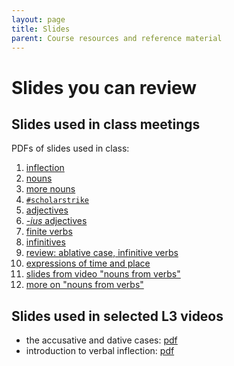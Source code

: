 ```yaml
---
layout: page
title: Slides
parent: Course resources and reference material
---
```


# Slides you can review



## Slides used in class meetings

PDFs of slides used in class:

1. [inflection](./1-inflection.pdf)
2. [nouns](./2-nouns.pdf)
3. [more nouns](./3-morenouns.pdf)
4. [`#scholarstrike`](./4-strike.pdf)
5. [adjectives](./5-adjs.pdf)
4. [*-ius* adjectives](./6-ius-adjs.pdf)
1. [finite verbs](./9-verbs.pdf)
1. [infinitives](./11-infins.pdf)
1. [review: ablative case, infinitive verbs](./13-review.pdf)
1. [expressions of time and place](./15-time-place.pdf)
1. [slides from video "nouns from verbs"](./16-video-nouns-from-verbs.pdf)
1. [more on "nouns from verbs"](./17-nouns-from-verbs.pdf)

## Slides used in selected L3 videos

- the accusative and dative cases: [pdf](https://lingualatina.github.io/courses/youtube/slides/accusative-dative.pdf)
- introduction to verbal inflection: [pdf](https://lingualatina.github.io/courses/youtube/slides/verbal-inflection.pdf)

